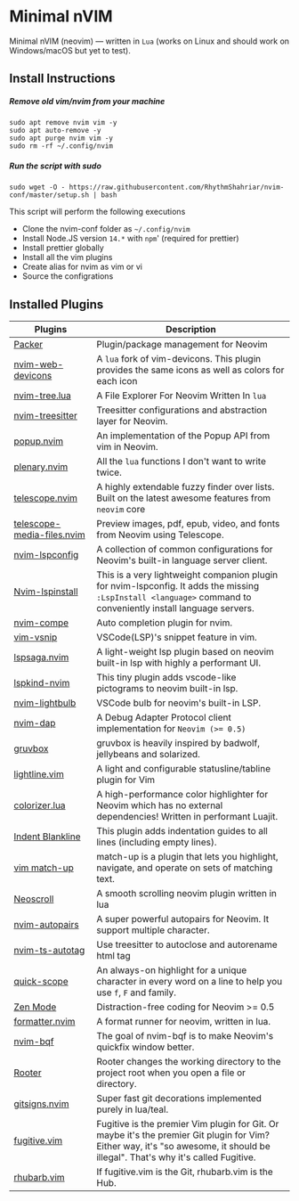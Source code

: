 # Minimal nVIM

Minimal nVIM (neovim) — written in `Lua` (works on Linux and should work on Windows/macOS but yet to test).

## Install Instructions

##### Remove old vim/nvim from your machine
```
sudo apt remove nvim vim -y
sudo apt auto-remove -y
sudo apt purge nvim vim -y
sudo rm -rf ~/.config/nvim
```
##### Run the script with **sudo** 
```
sudo wget -O - https://raw.githubusercontent.com/RhythmShahriar/nvim-conf/master/setup.sh | bash
```

This script will perform the following executions
- Clone the nvim-conf folder as `~/.config/nvim`
- Install Node.JS version `14.*` with `npm`' (required for prettier)
- Install prettier globally
- Install all the vim plugins
- Create alias for nvim as vim or vi
- Source the configrations



## Installed Plugins

|Plugins                   |Description                                                                                                                                                                         |
|--------------------------|------------------------------------------------------------------------------------------------------------------------------------------------------------------------------------|
|[Packer](https://github.com/wbthomason/packer.nvim)                                        |Plugin/package management for Neovim |
|[nvim-web-devicons](https://github.com/kyazdani42/nvim-web-devicons)                       |A `lua` fork of vim-devicons. This plugin provides the same icons as well as colors for each icon |
|[nvim-tree.lua](https://github.com/kyazdani42/nvim-tree.lua)                               |A File Explorer For Neovim Written In `lua` |
|[nvim-treesitter](https://github.com/nvim-treesitter/nvim-treesitter)                      |Treesitter configurations and abstraction layer for Neovim. |
|[popup.nvim](https://github.com/nvim-lua/popup.nvim)                                       |An implementation of the Popup API from vim in Neovim. |
|[plenary.nvim](https://github.com/nvim-lua/plenary.nvim)                                   |All the `lua` functions I don't want to write twice. |
|[telescope.nvim](https://github.com/nvim-telescope/telescope.nvim)                         |A highly extendable fuzzy finder over lists. Built on the latest awesome features from `neovim` core |
|[telescope-media-files.nvim](https://github.com/nvim-telescope/telescope-media-files.nvim) |Preview images, pdf, epub, video, and fonts from Neovim using Telescope. |
|[nvim-lspconfig](https://github.com/neovim/nvim-lspconfig)                                 |A collection of common configurations for Neovim's built-in language server client. |
|[Nvim-lspinstall](https://github.com/kabouzeid/nvim-lspinstall)                            |This is a very lightweight companion plugin for nvim-lspconfig. It adds the missing ` :LspInstall <language>` command to conveniently install language servers. |
|[nvim-compe](https://github.com/hrsh7th/nvim-compe)                                        |Auto completion plugin for nvim. |
|[vim-vsnip](https://github.com/hrsh7th/vim-vsnip)                                          |VSCode(LSP)'s snippet feature in vim. |
|[lspsaga.nvim](https://github.com/glepnir/lspsaga.nvim)                                    |A light-weight lsp plugin based on neovim built-in lsp with highly a performant UI. |
|[lspkind-nvim](https://github.com/onsails/lspkind-nvim)                                    |This tiny plugin adds vscode-like pictograms to neovim built-in lsp. |
|[nvim-lightbulb](https://github.com/kosayoda/nvim-lightbulb)                               |VSCode bulb for neovim's built-in LSP. |
|[nvim-dap](https://github.com/mfussenegger/nvim-dap)                                       |A Debug Adapter Protocol client implementation for `Neovim (>= 0.5)` |
|[gruvbox](https://github.com/gruvbox-community/gruvbox)                                    |gruvbox is heavily inspired by badwolf, jellybeans and solarized. |
|[lightline.vim](https://github.com/itchyny/lightline.vim)                                  |A light and configurable statusline/tabline plugin for Vim  |
|[colorizer.lua](https://github.com/norcalli/nvim-colorizer.lua)                            |A high-performance color highlighter for Neovim which has no external dependencies! Written in performant Luajit. |
|[Indent Blankline](https://github.com/lukas-reineke/indent-blankline.nvim)                 |This plugin adds indentation guides to all lines (including empty lines). |
|[vim match-up](https://github.com/andymass/vim-matchup)                                    |match-up is a plugin that lets you highlight, navigate, and operate on sets of matching text. |
|[Neoscroll](https://github.com/karb94/neoscroll.nvim)                                      |A smooth scrolling neovim plugin written in lua |
|[nvim-autopairs](https://github.com/windwp/nvim-autopairs)                                 |A super powerful autopairs for Neovim. It support multiple character. |
|[nvim-ts-autotag](https://github.com/windwp/nvim-ts-autotag)                               |Use treesitter to autoclose and autorename html tag  |
|[quick-scope](https://github.com/unblevable/quick-scope)                                   |An always-on highlight for a unique character in every word on a line to help you use `f`, `F` and family. |
|[Zen Mode](https://github.com/folke/zen-mode.nvim)                                         |Distraction-free coding for Neovim >= 0.5  |
|[formatter.nvim](https://github.com/mhartington/formatter.nvim)                            |A format runner for neovim, written in lua. |
|[nvim-bqf](https://github.com/kevinhwang91/nvim-bqf)                                       |The goal of nvim-bqf is to make Neovim's quickfix window better. |
|[Rooter](https://github.com/airblade/vim-rooter)                                           |Rooter changes the working directory to the project root when you open a file or directory.  |
|[gitsigns.nvim](https://github.com/lewis6991/gitsigns.nvim)                                |Super fast git decorations implemented purely in lua/teal.  |
|[fugitive.vim](https://github.com/tpope/vim-fugitive)                                      |Fugitive is the premier Vim plugin for Git. Or maybe it's the premier Git plugin for Vim? Either way, it's "so awesome, it should be illegal". That's why it's called Fugitive. |
|[rhubarb.vim](https://github.com/tpope/vim-rhubarb)                                        |If fugitive.vim is the Git, rhubarb.vim is the Hub. |